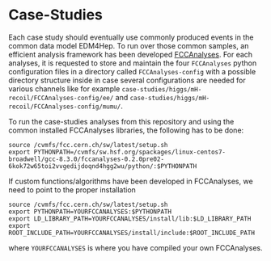 Case-Studies
=============

Each case study should eventually use commonly produced events in the common data model EDM4Hep. To run over those common samples, an efficient analysis framework has been developed [FCCAnalyses](https://github.com/HEP-FCC/FCCAnalyses/tree/master/). For each analyses, it is requested to store and maintain the four ```FCCAnalyses``` python configuration files in a directory called ```FCCAnalyses-config``` with a possible directory structure inside in case several configurations are needed for various channels like for example ```case-studies/higgs/mH-recoil/FCCAnalyses-config/ee/``` and ```case-studies/higgs/mH-recoil/FCCAnalyses-config/mumu/```.


To run the case-studies analyses from this repository and using the common installed FCCAnalyses libraries, the following has to be done:

```
source /cvmfs/fcc.cern.ch/sw/latest/setup.sh
export PYTHONPATH=/cvmfs/sw.hsf.org/spackages/linux-centos7-broadwell/gcc-8.3.0/fccanalyses-0.2.0pre02-6kok72w65toi2vvgedijdoqnd4hgg2wu/python/:$PYTHONPATH
```

If custom functions/algorithms have been developed in FCCAnalyses, we need to point to the proper installation

```
source /cvmfs/fcc.cern.ch/sw/latest/setup.sh
export PYTHONPATH=YOURFCCANALYSES:$PYTHONPATH
export LD_LIBRARY_PATH=YOURFCCANALYSES/install/lib:$LD_LIBRARY_PATH
export ROOT_INCLUDE_PATH=YOURFCCANALYSES/install/include:$ROOT_INCLUDE_PATH
```

where ```YOURFCCANALYSES``` is where you have compiled your own FCCAnalyses.